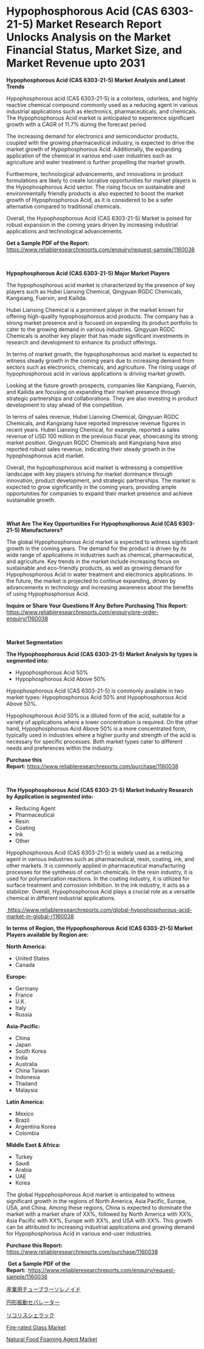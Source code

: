 <p><h1>Hypophosphorous Acid (CAS 6303-21-5) Market Research Report Unlocks Analysis on the Market Financial Status, Market Size, and Market Revenue upto 2031</h1></p><p><strong>Hypophosphorous Acid (CAS 6303-21-5) Market Analysis and Latest Trends</strong></p>
<p><p>Hypophosphorous acid (CAS 6303-21-5) is a colorless, odorless, and highly reactive chemical compound commonly used as a reducing agent in various industrial applications such as electronics, pharmaceuticals, and chemicals. The Hypophosphorous Acid market is anticipated to experience significant growth with a CAGR of 11.7% during the forecast period.</p><p>The increasing demand for electronics and semiconductor products, coupled with the growing pharmaceutical industry, is expected to drive the market growth of Hypophosphorous Acid. Additionally, the expanding application of the chemical in various end-user industries such as agriculture and water treatment is further propelling the market growth.</p><p>Furthermore, technological advancements, and innovations in product formulations are likely to create lucrative opportunities for market players in the Hypophosphorous Acid sector. The rising focus on sustainable and environmentally friendly products is also expected to boost the market growth of Hypophosphorous Acid, as it is considered to be a safer alternative compared to traditional chemicals.</p><p>Overall, the Hypophosphorous Acid (CAS 6303-21-5) Market is poised for robust expansion in the coming years driven by increasing industrial applications and technological advancements.</p></p>
<p><strong>Get a Sample PDF of the Report:&nbsp;</strong> <a href="https://www.reliableresearchreports.com/enquiry/request-sample/1160038">https://www.reliableresearchreports.com/enquiry/request-sample/1160038</a></p>
<p>&nbsp;</p>
<p><strong>Hypophosphorous Acid (CAS 6303-21-5) Major Market Players</strong></p>
<p><p>The hypophosphorous acid market is characterized by the presence of key players such as Hubei Lianxing Chemical, Qingyuan RGDC Chemicals, Kangxiang, Fuerxin, and Kailida. </p><p>Hubei Lianxing Chemical is a prominent player in the market known for offering high-quality hypophosphorous acid products. The company has a strong market presence and is focused on expanding its product portfolio to cater to the growing demand in various industries. Qingyuan RGDC Chemicals is another key player that has made significant investments in research and development to enhance its product offerings. </p><p>In terms of market growth, the hypophosphorous acid market is expected to witness steady growth in the coming years due to increasing demand from sectors such as electronics, chemicals, and agriculture. The rising usage of hypophosphorous acid in various applications is driving market growth. </p><p>Looking at the future growth prospects, companies like Kangxiang, Fuerxin, and Kailida are focusing on expanding their market presence through strategic partnerships and collaborations. They are also investing in product development to stay ahead of the competition. </p><p>In terms of sales revenue, Hubei Lianxing Chemical, Qingyuan RGDC Chemicals, and Kangxiang have reported impressive revenue figures in recent years. Hubei Lianxing Chemical, for example, reported a sales revenue of USD 100 million in the previous fiscal year, showcasing its strong market position. Qingyuan RGDC Chemicals and Kangxiang have also reported robust sales revenue, indicating their steady growth in the hypophosphorous acid market. </p><p>Overall, the hypophosphorous acid market is witnessing a competitive landscape with key players striving for market dominance through innovation, product development, and strategic partnerships. The market is expected to grow significantly in the coming years, providing ample opportunities for companies to expand their market presence and achieve sustainable growth.</p></p>
<p>&nbsp;</p>
<p><strong>What Are The Key Opportunities For Hypophosphorous Acid (CAS 6303-21-5) Manufacturers?</strong></p>
<p><p>The global Hypophosphorous Acid market is expected to witness significant growth in the coming years. The demand for the product is driven by its wide range of applications in industries such as chemical, pharmaceutical, and agriculture. Key trends in the market include increasing focus on sustainable and eco-friendly products, as well as growing demand for Hypophosphorous Acid in water treatment and electronics applications. In the future, the market is projected to continue expanding, driven by advancements in technology and increasing awareness about the benefits of using Hypophosphorous Acid.</p></p>
<p><strong>Inquire or Share Your Questions If Any Before Purchasing This Report:</strong> <a href="https://www.reliableresearchreports.com/enquiry/pre-order-enquiry/1160038">https://www.reliableresearchreports.com/enquiry/pre-order-enquiry/1160038</a></p>
<p>&nbsp;</p>
<p><strong>Market Segmentation</strong></p>
<p><strong>The Hypophosphorous Acid (CAS 6303-21-5) Market Analysis by types is segmented into:</strong></p>
<p><ul><li>Hypophosphorous Acid 50%</li><li>Hypophosphorous Acid Above 50%</li></ul></p>
<p><p>Hypophosphorous Acid (CAS 6303-21-5) is commonly available in two market types: Hypophosphorous Acid 50% and Hypophosphorous Acid Above 50%. </p><p>Hypophosphorous Acid 50% is a diluted form of the acid, suitable for a variety of applications where a lower concentration is required. On the other hand, Hypophosphorous Acid Above 50% is a more concentrated form, typically used in industries where a higher purity and strength of the acid is necessary for specific processes. Both market types cater to different needs and preferences within the industry.</p></p>
<p><strong>Purchase this Report:&nbsp;</strong><a href="https://www.reliableresearchreports.com/purchase/1160038">https://www.reliableresearchreports.com/purchase/1160038</a></p>
<p>&nbsp;</p>
<p><strong>The Hypophosphorous Acid (CAS 6303-21-5) Market Industry Research by Application is segmented into:</strong></p>
<p><ul><li>Reducing Agent</li><li>Pharmaceutical</li><li>Resin</li><li>Coating</li><li>Ink</li><li>Other</li></ul></p>
<p><p>Hypophosphorous Acid (CAS 6303-21-5) is widely used as a reducing agent in various industries such as pharmaceutical, resin, coating, ink, and other markets. It is commonly applied in pharmaceutical manufacturing processes for the synthesis of certain chemicals. In the resin industry, it is used for polymerization reactions. In the coating industry, it is utilized for surface treatment and corrosion inhibition. In the ink industry, it acts as a stabilizer. Overall, Hypophosphorous Acid plays a crucial role as a versatile chemical in different industrial applications.</p></p>
<p><a href="https://www.reliableresearchreports.com/global-hypophosphorous-acid-market-in-global-r1160038">&nbsp;https://www.reliableresearchreports.com/global-hypophosphorous-acid-market-in-global-r1160038</a></p>
<p><strong>In terms of Region, the Hypophosphorous Acid (CAS 6303-21-5) Market Players available by Region are:</strong></p>
<p>
    <p> <strong> North America: </strong>
        <ul>
            <li>United States</li>
            <li>Canada</li>
        </ul>
        </p> 
    <p> <strong> Europe: </strong>
        <ul>
            <li>Germany</li>
            <li>France</li>
            <li>U.K.</li>
            <li>Italy</li>
            <li>Russia</li>
        </ul>
        </p> 
    <p> <strong> Asia-Pacific: </strong>
        <ul>
            <li>China</li>
            <li>Japan</li>
            <li>South Korea</li>
            <li>India</li>
            <li>Australia</li>
            <li>China Taiwan</li>
            <li>Indonesia</li>
            <li>Thailand</li>
            <li>Malaysia</li>
        </ul>
        </p> 
    <p> <strong> Latin America: </strong>
        <ul>
            <li>Mexico</li>
            <li>Brazil</li>
            <li>Argentina Korea</li>
            <li>Colombia</li>
        </ul>
        </p> 
    <p> <strong> Middle East & Africa: </strong>
        <ul>
            <li>Turkey</li>
            <li>Saudi</li>
            <li>Arabia</li>
            <li>UAE</li>
            <li>Korea</li>
        </ul>
    </p>
    </p>
<p><p>The global Hypophosphorous Acid market is anticipated to witness significant growth in the regions of North America, Asia Pacific, Europe, USA, and China. Among these regions, China is expected to dominate the market with a market share of XX%, followed by North America with XX%, Asia Pacific with XX%, Europe with XX%, and USA with XX%. This growth can be attributed to increasing industrial applications and growing demand for Hypophosphorous Acid in various end-user industries.</p></p>
<p><strong>Purchase this Report: </strong><a href="https://www.reliableresearchreports.com/purchase/1160038">https://www.reliableresearchreports.com/purchase/1160038</a></p>
<p>&nbsp;<strong>Get a Sample PDF of the Report:&nbsp;&nbsp;</strong><a href="https://www.reliableresearchreports.com/enquiry/request-sample/1160038">https://www.reliableresearchreports.com/enquiry/request-sample/1160038</a></p>
<p><strong></strong></p>
<p><p><a href="https://medium.com/@addyserr7687/%E5%B7%A5%E6%A5%AD%E7%94%A8%E3%83%81%E3%83%A5%E3%83%BC%E3%83%96%E7%8A%B6%E3%82%BD%E3%83%AC%E3%83%8E%E3%82%A4%E3%83%89%E5%B8%82%E5%A0%B4%E3%81%AE%E6%B4%9E%E5%AF%9F-%E5%B8%82%E5%A0%B4%E5%8B%95%E5%90%91-%E6%88%90%E9%95%B7-2024%E5%B9%B4%E3%81%8B%E3%82%892031%E5%B9%B4%E3%81%BE%E3%81%A7%E3%81%AE%E4%BA%88%E6%B8%AC-bff503c0a539">産業用チューブラーソレノイド</a></p><p><a href="https://medium.com/@abdielkilback/%E5%86%86%E5%BD%A2%E6%8C%AF%E5%8B%95%E5%88%86%E9%9B%A2%E8%A3%85%E7%BD%AE%E3%81%AE%E5%B8%82%E5%A0%B4%E5%88%86%E6%9E%90-%E3%81%9D%E3%81%AEcagr-%E5%B8%82%E5%A0%B4%E3%82%BB%E3%82%B0%E3%83%A1%E3%83%B3%E3%83%86%E3%83%BC%E3%82%B7%E3%83%A7%E3%83%B3%E3%81%A8%E4%B8%96%E7%95%8C%E7%9A%84%E3%81%AA%E6%A5%AD%E7%95%8C%E6%A6%82%E8%A6%81-ad15ef39b850">円形振動セパレーター</a></p><p><a href="https://github.com/AylinBeier/Market-Research-Report-List-1/blob/main/273530688678.md">リコリスシェラック</a></p><p><a href="https://github.com/seekum/Market-Research-Report-List-2/blob/main/fire-rated-glass-market.md">Fire-rated Glass Market</a></p><p><a href="https://github.com/nancykennedykellievqfqt2/Market-Research-Report-List-2/blob/main/natural-food-foaming-agent-market.md">Natural Food Foaming Agent Market</a></p></p>